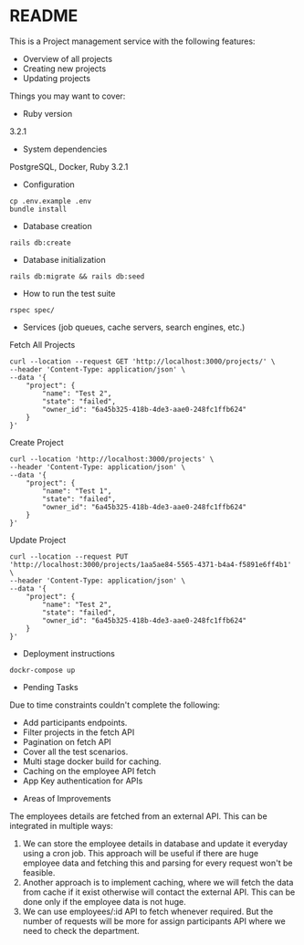 # README

This is a Project management service with the following features:
- Overview of all projects
- Creating new projects
- Updating projects

Things you may want to cover:

* Ruby version

3.2.1

* System dependencies

PostgreSQL, Docker, Ruby 3.2.1

* Configuration
```
cp .env.example .env
bundle install
```
* Database creation
```
rails db:create
```
* Database initialization
```
rails db:migrate && rails db:seed
```
* How to run the test suite
```
rspec spec/
```
* Services (job queues, cache servers, search engines, etc.)

Fetch All Projects
```
curl --location --request GET 'http://localhost:3000/projects/' \
--header 'Content-Type: application/json' \
--data '{
    "project": {
        "name": "Test 2",
        "state": "failed",
        "owner_id": "6a45b325-418b-4de3-aae0-248fc1ffb624"
    }
}'
```

Create Project
```
curl --location 'http://localhost:3000/projects' \
--header 'Content-Type: application/json' \
--data '{
    "project": {
        "name": "Test 1",
        "state": "failed",
        "owner_id": "6a45b325-418b-4de3-aae0-248fc1ffb624"
    }
}'
```

Update Project
```
curl --location --request PUT 'http://localhost:3000/projects/1aa5ae84-5565-4371-b4a4-f5891e6ff4b1' \
--header 'Content-Type: application/json' \
--data '{
    "project": {
        "name": "Test 2",
        "state": "failed",
        "owner_id": "6a45b325-418b-4de3-aae0-248fc1ffb624"
    }
}'
```

* Deployment instructions
```
dockr-compose up
```
* Pending Tasks

Due to time constraints couldn't complete the following:
- Add participants endpoints. 
- Filter projects in the fetch API
- Pagination on fetch API
- Cover all the test scenarios. 
- Multi stage docker build for caching.
- Caching on the employee API fetch
- App Key authentication for APIs 

* Areas of Improvements

The employees details are fetched from an external API. This can be integrated in multiple ways:
1. We can store the employee details in database and update it everyday using a cron job. This approach will be useful if there are huge employee data and fetching this and parsing for every request won't be feasible.
2. Another approach is to implement caching, where we will fetch the data from cache if it exist otherwise will contact the external API. This can be done only if the employee data is not huge.
3. We can use employees/:id API to fetch whenever required. But the number of requests will be more for assign participants API where we need to check the department.
